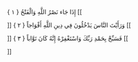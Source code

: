 إِذَا جَاء نَصْرُ اللَّهِ وَالْفَتْحُ { ۱ }
[[


]] 
وَرَأَيْتَ النَّاسَ يَدْخُلُونَ فِي دِينِ اللَّهِ أَفْوَاجاً { ۲ }
[[


]] 
فَسَبِّحْ بِحَمْدِ رَبِّكَ وَاسْتَغْفِرْهُ إِنَّهُ كَانَ تَوَّاباً { ۳ }
[[


]]